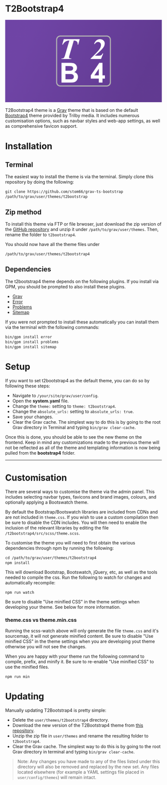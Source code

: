 # T2Bootstrap4

![Bootstrap](assets/thumbnail.png?classes=pull-right&col-3)

T2Bootstrap4 theme is a [Grav](http://github.com/getgrav/grav) theme that is based on the default [Bootstrap4](https://github.com/getgrav/grav-theme-bootstrap4) theme provided by Trilby media. It includes numerous customisation options, such as navbar styles and web-app settings, as well as comprehensive favicon support.

# Installation

## Terminal

The easiest way to install the theme is via the terminal. Simply clone this repository by doing the following:

	git clone https://github.com/stom66/grav-ts-bootstrap /path/to/grav/user/themes/t2bootstrap

## Zip method

To install this theme via FTP or file brwoser, just download the zip version of the [GitHub repository](https://github.com/stom66/grav-ts-bootstrap) and unzip it under `/path/to/grav/user/themes`. Then, rename the folder to `t2bootstrap4`.

You should now have all the theme files under

    /path/to/grav/user/themes/t2bootstrap4

## Dependencies

The t2bootstrap4 theme depends on the following plugins. If you install via GPM, you should be prompted to also install these plugins. 

* [Grav](http://github.com/getgrav/grav)
* [Error](https://github.com/getgrav/grav-theme-error) 
* [Problems](https://github.com/getgrav/grav-plugin-problems)
* [Sitemap](https://github.com/getgrav/grav-plugin-sitemap)

If you were not prompted to install these automatically you can install them via the terminal with the following commands:

    bin/gpm install error
    bin/gpm install problems
    bin/gpm install sitemap

# Setup

If you want to set t2bootstrap4 as the default theme, you can do so by following these steps:

* Navigate to `/your/site/grav/user/config`.
* Open the **system.yaml** file.
* Change the `theme:` setting to `theme: t2bootstrap4`.
* Change the `absolute_urls:` setting to `absolute_urls: true`.
* Save your changes.
* Clear the Grav cache. The simplest way to do this is by going to the root Grav directory in Terminal and typing `bin/grav clear-cache`.

Once this is done, you should be able to see the new theme on the frontend. Keep in mind any customizations made to the previous theme will not be reflected as all of the theme and templating information is now being pulled from the **bootstrap4** folder.

---

# Customisation

There are several ways to customise the theme via the admin panel. This includes selecting navbar types, favicons and brand images, colours, and optionally applying a Bootswatch theme.

By default the Bootstrap/Bootswatch libraries are included from CDNs and are not included in `theme.css`. If you wish to use a custom compilation then be sure to disable the CDN includes. You will then need to enable the inclusion of the relevant libraries by editing the file `/t2bootstrap4/src/scss/theme.scss`.

To customise the theme you will need to first obtain the various dependencies through npm by running the following:

	cd /path/to/grav/user/themes/t2bootstrap4
	npm install

This will download Bootstrap, Bootswatch, jQuery, etc, as well as the tools needed to compile the css. Run the following to watch for changes and automatically recompile:

	npm run watch

Be sure to disable "Use minified CSS" in the theme settings when developing your theme. See below for more information.

### theme.css vs theme.min.css

Running the scss-watch above will only generate the file `theme.css` and it's sourcemap, it will not generate minified content. Be sure to disable "Use minified CSS" in the theme settings when you are developing yout theme otherwise you will not see the changes.

When you are happy with your theme run the following command to compile, prefix, and minify it. Be sure to re-enable "Use minified CSS" to use the minified files.

	npm run min

# Updating

Manually updating T2Bootstrap4 is pretty simple:

* Delete the `user/themes/t2bootstrap4` directory.
* Download the new version of the T2Bootstrap4 theme from [this repository](https://github.com/stom66/grav-ts-bootstrap).
* Unzip the zip file in `user/themes` and rename the resulting folder to `t2bootstrap4`.
* Clear the Grav cache. The simplest way to do this is by going to the root Grav directory in terminal and typing `bin/grav clear-cache`.

> Note: Any changes you have made to any of the files listed under this directory will also be removed and replaced by the new set. Any files located elsewhere (for example a YAML settings file placed in `user/config/themes`) will remain intact.